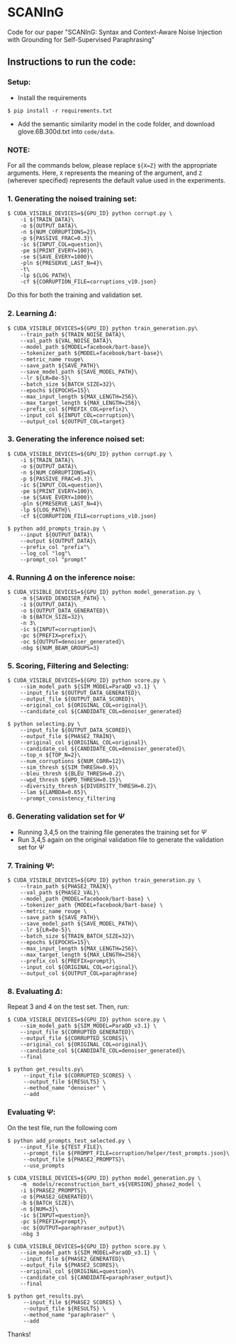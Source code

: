 # SCANInG

Code for our paper "SCANInG: Syntax and Context-Aware Noise Injection with Grounding for Self-Supervised Paraphrasing"

## Instructions to run the code:

### Setup:
- Install the requirements
```
$ pip install -r requirements.txt
```
- Add the semantic similarity model in the code folder, and download glove.6B.300d.txt into `code/data`.

### NOTE:
For all the commands below, please replace `${X=Z}` with the appropriate arguments. Here, `X` represents the meaning of the argument, and `Z` (wherever specified) represents the default value used in the experiments.

### 1. Generating the noised training set:
```
$ CUDA_VISIBLE_DEVICES=${GPU_ID} python corrupt.py \
    -i ${TRAIN_DATA}\
    -o ${OUTPUT_DATA}\
    -n ${NUM_CORRUPTIONS=2}\
    -p ${PASSIVE_FRAC=0.3}\
    -ic ${INPUT_COL=question}\
    -pe ${PRINT_EVERY=100}\
    -se ${SAVE_EVERY=1000}\
    -pln ${PRESERVE_LAST_N=4}\
    -t\
    -lp ${LOG_PATH}\
    -cf ${CORRUPTION_FILE=corruptions_v10.json}
```

Do this for both the training and validation set.

### 2. Learning $\Delta$:
```
$ CUDA_VISIBLE_DEVICES=${GPU_ID} python train_generation.py\
    --train_path ${TRAIN_NOISE_DATA}\
    --val_path ${VAL_NOISE_DATA}\
    --model_path ${MODEL=facebook/bart-base}\
    --tokenizer_path ${MODEL=facebook/bart-base}\
    --metric_name rouge\
    --save_path ${SAVE_PATH}\
    --save_model_path ${SAVE_MODEL_PATH}\
    --lr ${LR=8e-5}\
    --batch_size ${BATCH_SIZE=32}\
    --epochs ${EPOCHS=15}\
    --max_input_length ${MAX_LENGTH=256}\
    --max_target_length ${MAX_LENGTH=256}\
    --prefix_col ${PREFIX_COL=prefix}\
    --input_col ${INPUT_COL=corruption}\
    --output_col ${OUTPUT_COL=target}
```

### 3. Generating the inference noised set:

```
$ CUDA_VISIBLE_DEVICES=${GPU_ID} python corrupt.py \
    -i ${TRAIN_DATA}\
    -o ${OUTPUT_DATA}\
    -n ${NUM_CORRUPTIONS=4}\
    -p ${PASSIVE_FRAC=0.3}\
    -ic ${INPUT_COL=question}\
    -pe ${PRINT_EVERY=100}\
    -se ${SAVE_EVERY=1000}\
    -pln ${PRESERVE_LAST_N=4}\
    -lp ${LOG_PATH}\
    -cf ${CORRUPTION_FILE=corruptions_v10.json}

$ python add_prompts_train.py \
    --input ${OUTPUT_DATA}\
    --output ${OUTPUT_DATA}\
    --prefix_col "prefix"\
    --log_col "log"\
    --prompt_col "prompt"
```

### 4. Running $\Delta$ on the inference noise:

```
$ CUDA_VISIBLE_DEVICES=${GPU_ID} python model_generation.py \
    -m ${SAVED_DENOISER_PATH} \
    -i ${OUTPUT_DATA}\
    -o ${OUTPUT_DATA_GENERATED}\
    -b ${BATCH_SIZE=32}\
    -n 3\
    -ic ${INPUT=corruption}\
    -pc ${PREFIX=prefix}\
    -oc ${OUTPUT=denoiser_generated}\
    -nbg ${NUM_BEAM_GROUPS=3}
```

### 5. Scoring, Filtering and Selecting:

```
$ CUDA_VISIBLE_DEVICES=${GPU_ID} python score.py \
    --sim_model_path ${SIM_MODEL=ParaQD_v3.1} \
    --input_file ${OUTPUT_DATA_GENERATED}\
    --output_file ${OUTPUT_DATA_SCORED}\
    --original_col ${ORIGINAL_COL=original}\
    --candidate_col ${CANDIDATE_COL=denoiser_generated}

$ python selecting.py \
    --input_file ${OUTPUT_DATA_SCORED}\
    --output_file ${PHASE2_TRAIN}\
    --original_col ${ORIGINAL_COL=original}\
    --candidate_col ${CANDIDATE_COL=denoiser_generated}\
    --top_n ${TOP_N=2}\
    --num_corruptions ${NUM_CORR=12}\
    --sim_thresh ${SIM_THRESH=0.9}\
    --bleu_thresh ${BLEU_THRESH=0.2}\
    --wpd_thresh ${WPD_THRESH=0.15}\
    --diversity_thresh ${DIVERSITY_THRESH=0.2}\
    --lam ${LAMBDA=0.65}\
    --prompt_consistency_filtering
```
### 6. Generating validation set for $\Psi$

- Running 3,4,5 on the training file generates the training set for $\Psi$
- Run 3,4,5 again on the original validation file to generate the validation set for $\Psi$

### 7. Training $\Psi$:

```
$ CUDA_VISIBLE_DEVICES=${GPU_ID} python train_generation.py \
    --train_path ${PHASE2_TRAIN}\
    --val_path ${PHASE2_VAL}\
    --model_path {MODEL=facebook/bart-base} \
    --tokenizer_path {MODEL=facebook/bart-base} \
    --metric_name rouge \
    --save_path ${SAVE_PATH}\
    --save_model_path ${SAVE_MODEL_PATH}\
    --lr ${LR=8e-5}\
    --batch_size ${TRAIN_BATCH_SIZE=32}\
    --epochs ${EPOCHS=15}\
    --max_input_length ${MAX_LENGTH=256}\
    --max_target_length ${MAX_LENGTH=256}\
    --prefix_col ${PREFIX=prompt}\
    --input_col ${ORIGINAL_COL=original}\
    --output_col ${OUTPUT_COL=paraphrase}
```

### 8. Evaluating $\Delta$:

Repeat 3 and 4 on the test set. Then, run:

```
$ CUDA_VISIBLE_DEVICES=${GPU_ID} python score.py \
    --sim_model_path ${SIM_MODEL=ParaQD_v3.1} \
    --input_file ${CORRUPTED_GENERATED}\
    --output_file ${CORRUPTED_SCORES}\
    --original_col ${ORIGINAL_COL=original}\
    --candidate_col ${CANDIDATE_COL=denoiser_generated}\
    --final

$ python get_results.py\
     --input_file ${CORRUPTED_SCORES} \
     --output_file ${RESULTS} \
     --method_name "denoiser" \
     --add
```

### Evaluating $\Psi$:

On the test file, run the following com
```
$ python add_prompts_test_selected.py \
    --input_file ${TEST_FILE}\
     --prompt_file ${PROMPT_FILE=corruption/helper/test_prompts.json}\
     --output_file ${PHASE2_PROMPTS}\
     --use_prompts

$ CUDA_VISIBLE_DEVICES=${GPU_ID} python model_generation.py \
    -m  models/reconstruction_bart_v${VERSION}_phase2_model \
    -i ${PHASE2_PROMPTS}\
    -o ${PHASE2_GENERATED}\
    -b ${BATCH_SIZE}\
    -n ${NUM=3}\
    -ic ${INPUT=question}\
    -pc ${PREFIX=prompt}\
    -oc ${OUTPUT=paraphraser_output}\
    -nbg 3

$ CUDA_VISIBLE_DEVICES=${GPU_ID} python score.py \
    --sim_model_path ${SIM_MODEL=ParaQD_v3.1} \
    --input_file ${PHASE2_GENERATED}\
    --output_file ${PHASE2_SCORES}\
    --original_col ${ORIGINAL=question}\
    --candidate_col ${CANDIDATE=paraphraser_output}\
    --final

$ python get_results.py\
     --input_file ${PHASE2_SCORES} \
     --output_file ${RESULTS} \
     --method_name "paraphraser" \
     --add
```

Thanks!
